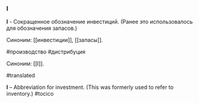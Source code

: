 ### I

**I** - Сокращенное обозначение инвестиций. (Ранее это использовалось для обозначения запасов.)

Синоним: [[инвестиции]], [[запасы]].

#производство
#дистрибуция

Синоним: [[I]].

#translated

**I** – Abbreviation for investment. (This was formerly used to refer to inventory.)
#tocico